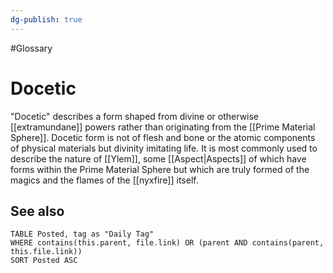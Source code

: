 ```yaml
---
dg-publish: true
---
```

#Glossary 
# Docetic

"Docetic" describes a form shaped from divine or otherwise [[extramundane]] powers rather than originating from the [[Prime Material Sphere]]. Docetic form is not of flesh and bone or the atomic components of physical materials but divinity imitating life. It is most commonly used to describe the nature of [[Ylem]], some [[Aspect|Aspects]] of which have forms within the Prime Material Sphere but which are truly formed of the magics and the flames of the [[nyxfire]] itself.

## See also

```dataview
TABLE Posted, tag as "Daily Tag"
WHERE contains(this.parent, file.link) OR (parent AND contains(parent, this.file.link))
SORT Posted ASC
```